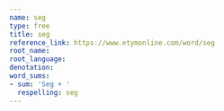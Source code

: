 ```yaml
---
name: seg
type: free
title: seg
reference_link: https://www.etymonline.com/word/seg
root_name: 
root_language: 
denotation: 
word_sums:
- sum: 'Seg + '
  respelling: seg
---
```

